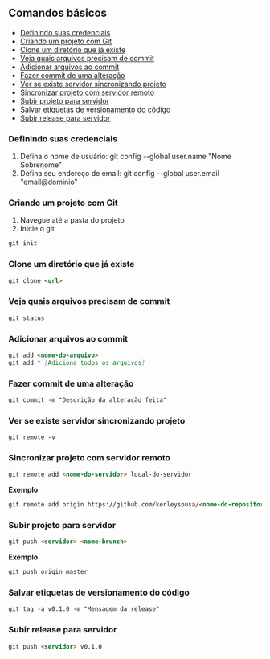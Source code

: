 


## Comandos básicos
- [Definindo suas credenciais](#definindo-suas-credenciais)
- [Criando um projeto com Git](#criando-um-projeto-com-git)
- [Clone um diretório que já existe](#clone-um-diretório-que-já-existe)
- [Veja quais arquivos precisam de commit](#veja-quais-arquivos-precisam-de-commit )
- [Adicionar arquivos ao commit](#adicionar-arquivos-ao-commit)
- [Fazer commit de uma alteração](#fazer-commit-de-uma-alteração)
- [Ver se existe servidor sincronizando projeto](#ver-se-existe-servidor-sincronizando-projeto)
- [Sincronizar projeto com servidor remoto](#sincronizar-projeto-com-servidor-remoto)
- [Subir projeto para servidor](#subir-projeto-para-servidor)
- [Salvar etiquetas de versionamento do código](#salvar-etiquetas-de-versionamento-do-código)
- [Subir release para servidor](#subir-release-para-servidor) 

### Definindo suas credenciais

1. Defina o nome de usuário: git config --global user.name "Nome Sobrenome" 
2. Defina seu endereço de email: git config --global user.email "email@dominio" 

### Criando um projeto com Git 

1. Navegue até a pasta do projeto
2. Inicie o git  
```markdown
git init 
```

### Clone um diretório que já existe 
```markdown
git clone <url>
```

### Veja quais arquivos precisam de commit 
```markdown
git status  
```
 
### Adicionar arquivos ao commit 
```markdown
git add <nome-do-arquivo> 
git add * [Adiciona todos os arquivos] 
```
 
### Fazer commit de uma alteração 
```markdown
git commit -m "Descrição da alteração feita" 
```

### Ver se existe servidor sincronizando projeto 
```markdown
git remote -v 
```
 
### Sincronizar projeto com servidor remoto 
```markdown
git remote add <nome-do-servidor> local-do-servidor 
```

**Exemplo**
```markdown
git remote add origin https://github.com/kerleysousa/<nome-do-repositorio>.git 
```

### Subir projeto para servidor 
```markdown
git push <servidor> <nome-brunch> 
```

**Exemplo**
```markdown
git push origin master 
```

### Salvar etiquetas de versionamento do código 
```markdown
git tag -a v0.1.0 -m "Mensagem da release"  
```

### Subir release para servidor 
```markdown
git push <servidor> v0.1.0 
```
 
